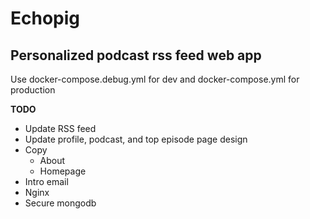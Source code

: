# Echopig
## Personalized podcast rss feed web app

Use docker-compose.debug.yml for dev and docker-compose.yml for production

**TODO**

* Update RSS feed
* Update profile, podcast, and top episode page design
* Copy
  * About
  * Homepage
* Intro email
* Nginx
* Secure mongodb
